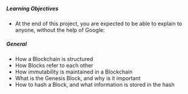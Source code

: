 ##### Learning Objectives
- At the end of this project, you are expected to be able to explain to anyone, without the help of Google:

##### General
- How a Blockchain is structured
- How Blocks refer to each other
- How immutability is maintained in a Blockchain
- What is the Genesis Block, and why is it important
- How to hash a Block, and what information is stored in the hash